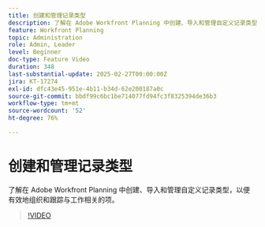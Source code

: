 ```yaml
---
title: 创建和管理记录类型
description: 了解在 Adobe Workfront Planning 中创建、导入和管理自定义记录类型，以便有效地组织和跟踪与工作相关的项。
feature: Workfront Planning
topic: Administration
role: Admin, Leader
level: Beginner
doc-type: Feature Video
duration: 348
last-substantial-update: 2025-02-27T00:00:00Z
jira: KT-17274
exl-id: dfc43e45-951e-4b11-b34d-62e200187a0c
source-git-commit: bbdf99c6bc1be714077fd94fc3f8325394de36b3
workflow-type: tm+mt
source-wordcount: '52'
ht-degree: 76%

---
```


# 创建和管理记录类型

了解在 Adobe Workfront Planning 中创建、导入和管理自定义记录类型，以便有效地组织和跟踪与工作相关的项。

>[!VIDEO](https://video.tv.adobe.com/v/3448094/?learn=on&enablevpops=1&captions=chi_hans)
